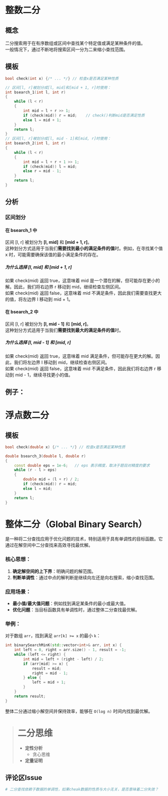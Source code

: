 # 整数二分
## 概念
二分搜索用于在有序数组或区间中查找某个特定值或满足某种条件的值。  
一般情况下，通过不断地将搜索区间一分为二来缩小查找范围。
## 模板
```C++
bool check(int x) {/* ... */} // 检查x是否满足某种性质

// 区间[l, r]被划分成[l, mid]和[mid + 1, r]时使用：
int bsearch_1(int l, int r)
{
    while (l < r)
    {
        int mid = l + r >> 1;
        if (check(mid)) r = mid;    // check()判断mid是否满足性质
        else l = mid + 1;
    }
    return l;
}
// 区间[l, r]被划分成[l, mid - 1]和[mid, r]时使用：
int bsearch_2(int l, int r)
{
    while (l < r)
    {
        int mid = l + r + 1 >> 1;
        if (check(mid)) l = mid;
        else r = mid - 1;
    }
    return l;
}
```
## 分析
### 区间划分
#### 在 bsearch_1 中 
区间 [l, r] 被划分为 **[l, mid]** 和 **[mid + 1, r]**。  
这种划分方式适用于当我们**需要找到最小的满足条件的值**时。例如，在寻找某个值 x 时，可能需要确保该值的最小满足条件的存在。  

##### 为什么选择 [l, mid] 和 [mid + 1, r]  
如果 check(mid) 返回 true，这意味着 mid 是一个潜在的解，但可能存在更小的解。因此，我们将右边界 r 移动到 mid，继续检查左侧区间。  
如果 check(mid) 返回 false，这意味着 mid 不满足条件，因此我们需要查找更大的值，将左边界 l 移动到 mid + 1。  

#### 在 bsearch_2 中
区间 [l, r] 被划分为 **[l, mid - 1]** 和 **[mid, r]**。  
这种划分方式适用于当我们**需要找到最大的满足条件的值**时。
##### 为什么选择 [l, mid - 1] 和 [mid, r]
如果 check(mid) 返回 true，这意味着 mid 满足条件，但可能存在更大的解。因此，我们将左边界 l 移动到 mid，继续检查右侧区间。  
如果 check(mid) 返回 false，这意味着 mid 不满足条件，因此我们将右边界 r 移动到 mid - 1，继续寻找更小的值。

## 例子：



# 浮点数二分
## 模板
```C++
bool check(double x) {/* ... */} // 检查x是否满足某种性质

double bsearch_3(double l, double r)
{
    const double eps = 1e-6;   // eps 表示精度，取决于题目对精度的要求
    while (r - l > eps)
    {
        double mid = (l + r) / 2;
        if (check(mid)) r = mid;
        else l = mid;
    }
    return l;
}
```
# **整体二分（Global Binary Search）**
 是一种将二分查找应用于优化问题的技术，特别适用于具有单调性的目标函数。它通过在解空间中二分查找来高效寻找最优解。

### 核心思想：
1. **确定解空间的上下界**：明确问题的解范围。
2. **判断单调性**：通过中点的解判断是继续向左还是向右搜索，缩小查找范围。

### 应用场景：
- **最小值/最大值问题**：例如找到满足某条件的最小或最大值。
- **优化问题**：当目标函数具有单调性时，通过整体二分查找最优解。

### 举例：
对于数组 `arr`，找到满足 `arr[k] >= x` 的最小 `k`：

```cpp
int binarySearchMinK(std::vector<int>& arr, int x) {
    int left = 0, right = arr.size() - 1, result = -1;
    while (left <= right) {
        int mid = left + (right - left) / 2;
        if (arr[mid] >= x) {
            result = mid;
            right = mid - 1;
        } else {
            left = mid + 1;
        }
    }
    return result;
}
```

整体二分通过缩小解空间并保持效率，能够在 `O(log n)` 时间内找到最优解。

> # 二分思维
> - **定性分析**
>   - 贪心思维  
> - **定量证明**

## 评论区Issue
```python
# 二分查找依赖于数据的单调性，如果cheak数据的性质与大小无关，是否意味着二分失效？

```